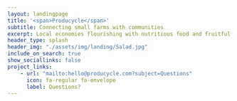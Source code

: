 ```yaml
---
layout: landingpage
title: '<span>Producycle</span>'
subtitle: Connecting small farms with communities
excerpt: Local economies flourishing with nutritious food and fruitful outcomes
header_type: splash
header_img: "./assets/img/landing/Salad.jpg"
include_on_search: true
show_sociallinks: false
project_links:
    - url: "mailto:hello@producycle.com?subject=Questions"
      icon: fa-regular fa-envelope
      label: Questions?
---
```

<style type="text/css">
  .p-name {
    font-family: "Amatic SC";
  }
  
  .p-summary {
    font-family: "Amatic SC";
  }

  .chulapa-btn-project {
    font-family: "Amatic SC";
    border: 1px solid transparent;
  }

  .fa-lg {
    font-size: 1em;
  }

</style>